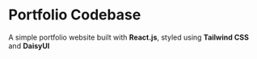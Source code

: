 # Portfolio Codebase

A simple portfolio website built with **React.js**, styled using **Tailwind CSS** and **DaisyUI**
